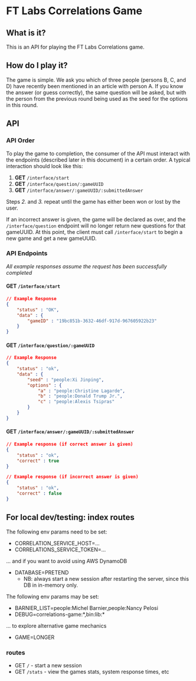 # FT Labs Correlations Game

## What is it?

This is an API for playing the FT Labs Correlations game.

## How do I play it?

The game is simple. We ask you which of three people (persons B, C, and D) have recently been mentioned in an article with person A. If you know the answer (or guess correctly), the same question will be asked, but with the person from the previous round being used as the seed for the options in this round.

## API

### API Order

To play the game to completion, the consumer of the API must interact with the endpoints (described later in this document) in a certain order. A typical interaction should look like this:

1. **GET** `/interface/start`
2. **GET** `/interface/question/:gameUUID`
3. **GET** `/interface/answer/:gameUUID/:submittedAnswer`

Steps *2.* and *3.* repeat until the game has either been won or lost by the user.

If an incorrect answer is given, the game will be declared as over, and the `/interface/question` endpoint will no longer return new questions for that gameUUID. At this point, the client must call `/interface/start` to begin a new game and get a new gameUUID.

### API Endpoints

_All example responses assume the request has been successfully completed_

#### **GET** `/interface/start`

```json
// Example Response
{
	"status" : "OK",
	"data" : {
		"gameID" : "19bc851b-3632-46df-917d-967605922b23"
	}
}
```

#### **GET** `/interface/question/:gameUUID`

```json
// Example Response
{
	"status" : "ok",
	"data" : {
		"seed" : "people:Xi Jinping",
		"options" : {
			"a" : "people:Christine Lagarde",
			"b" : "people:Donald Trump Jr.",
			"c" : "people:Alexis Tsipras"
		}
	}
}
```

#### **GET** `/interface/answer/:gameUUID/:submittedAnswer`

```json
// Example response (if correct answer is given)
{
	"status" : "ok",
	"correct" : true
}

// Example response (if incorrect answer is given)
{
	"status" : "ok",
	"correct" : false
}
```

## For local dev/testing: index routes

The following env params need to be set:

* CORRELATION_SERVICE_HOST=...
* CORRELATIONS_SERVICE_TOKEN=...

... and if you want to avoid using AWS DynamoDB

* DATABASE=PRETEND
   * NB: always start a new session after restarting the server, since this DB in in-memory only.

The following env params may be set:

* BARNIER_LIST=people:Michel Barnier,people:Nancy Pelosi
* DEBUG=correlations-game:\*,bin:lib:\*

... to explore alternative game mechanics

* GAME=LONGER

### routes

* GET ```/``` - start a new session
* GET ```/stats``` - view the games stats, system response times, etc
